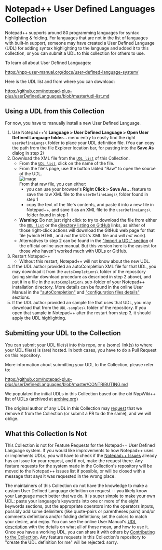 # Notepad++ User Defined Languages Collection

Notepad++ supports around 80 programming languages for syntax highlighting & folding.  For languages that are not in the list of languages with built-in support, someone may have created a User Defined Language (UDL) for adding syntax highlighting to the language and added it to this collection, or you can submit a UDL to this collection for others to use.

To learn all about User Defined Languages:

https://npp-user-manual.org/docs/user-defined-language-system/

Here is the UDL list and from where you can download:

https://github.com/notepad-plus-plus/userDefinedLanguages/blob/master/udl-list.md

## Using a UDL from this Collection

For now, you have to manually install a new User Defined Language.

1. Use Notepad++'s **Language > User Defined Language > Open User Defined Language folder...** menu entry to easily find the right `userDefineLangs\` folder to place your UDL definition file.  (You can copy the path from the file Explorer location bar, for pasting into the **Save As** dialog in step 2)
2. Download the XML file from the [`UDL list`](./udl-list.md) of this Collection.
   - From the [`UDL list`](./udl-list.md), click on the name of the file.
   - From the file's page, use the button labled "Raw" to open the source of the UDL.
       <br>![image](https://user-images.githubusercontent.com/17455758/193082422-d9c68744-c840-44c4-9e08-85f93985c960.png)
       <br>From that raw file, you can either:
       - you can use your browser's **Right Click > Save As...** feature to save the raw XML file to the `userDefineLangs\` folder found in step 1
       - copy the text of the file's contents, and paste it into a new file in Notepad++, and save it as an XML file to the `userDefineLangs\` folder found in step 1
   - **Warning:** Do not just right click to try to download the file from either the [`UDL list`](./udl-list.md) or the [directory listing on GitHub](https://github.com/notepad-plus-plus/userDefinedLanguages/tree/master/UDLs) links, as either of those right-click actions will download the GitHub web page for that file (which HTML, and _not_ the UDL's XML file and will _not_ work).
   - Alternatives to step 2 can be found in the ["Import a UDL" section](https://npp-user-manual.org/docs/user-defined-language-system/#import-a-udl) of the official online user manual.  But this version here is the easiest for those who haven't worked much with UDLs or GitHub.
3. Restart Notepad++
    - Without this restart, Notepad++ will not know about the new UDL.
4. If the UDL author provided an autoCompletion XML file for that UDL, you may download it from the `autoCompletions\` folder of the repository (using similar download procedure as described in step 2 above), and put it in a file in the `autoCompletion\` sub-folder of your Notepad++ installation directory.  More details can be found in the online User Manual in the ["autoCompletion"](https://npp-user-manual.org/docs/auto-completion/) and ["configuration files details"](https://npp-user-manual.org/docs/config-files/#other-configuration-files) sections.
5. If the UDL author provided an sample file that uses that UDL, you may download that from the `UDL-samples\` folder of the repository.  If you open that sample in Notepad++ after the restart from step 3, it should apply the UDL highlighting.

## Submitting your UDL to the Collection

You can submit your UDL file(s) into this repo, or a (some) link(s) to where your UDL file(s) is (are) hosted.
In both cases, you have to do a Pull Request on this repository.

More information about submitting your UDL to the Collection, please refer to:

https://github.com/notepad-plus-plus/userDefinedLanguages/blob/master/CONTRIBUTING.md

We populated the initial UDLs in this Collection based on the old NppWiki++ list of UDLs (archived at [archive.org](https://web.archive.org/web/20180814202307/http://docs.notepad-plus-plus.org/index.php/User_Defined_Language_Files))

The original author of any UDL in this Collection may [request](https://github.com/notepad-plus-plus/userDefinedLanguages/issues) that we remove it from the Collection (or submit a PR to do the same), and we will oblige.

## What this Collection Is Not

This Collection is not for Feature Requests for the Notepad++ User Defined Language system.  If you would like improvements to how Notepad++ uses or implements UDLs, you will have to check if the [Notepad++ Issues](https://github.com/notepad-plus-plus/notepad-plus-plus/issues) already has an issue for your request, and if not, make the request there.  Any feature requests for the system made in the Collection's repository will be moved to the Notepad++ issues list if possible, or will be closed with a message that says it was requested in the wrong place.

The maintainers of this Collection do not have the knowledge to make a custom User Defined Language definition on request -- you likely know your Language much better that we do.  It is super simple to make your own UDL: paste your language's keywords into one or more of the eight keywords sections, put the appropriate operators into the operators inputs, possibly add some delimiters (like quote-pairs or parentheses pairs) and/or comments definitions and/or folding definitions; set the colors to match your desire, and enjoy.  You can see the online User Manual's [UDL description](https://npp-user-manual.org/docs/user-defined-language-system/) with the details on what all of those mean, and how to use it.  Once you have a working UDL, you can share it with others by [Contributing to the Collection](https://github.com/notepad-plus-plus/notepad-plus-plus/blob/master/CONTRIBUTING.md).  Any feature requests in this Collection's repository to "create the UDL definition for me" will be rejected: sorry.
